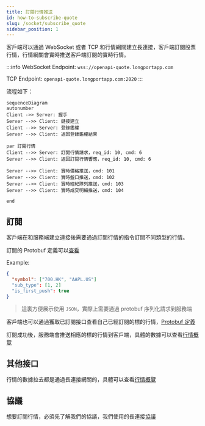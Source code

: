 ```yaml
---
title: 訂閱行情推送
id: how-to-subscribe-quote
slug: /socket/subscribe_quote
sidebar_position: 1
---
```


客戶端可以通過 WebSocket 或者 TCP 和行情網關建立長連接，客戶端訂閱股票行情，行情網關會實時推送客戶端訂閱的實時行情。

:::info
WebSocket Endpoint: `wss://openapi-quote.longportapp.com`

TCP Endpoint: `openapi-quote.longportapp.com:2020`
:::

流程如下：

```mermaid
sequenceDiagram
autonumber
Client ->> Server: 握手
Server -->> Client: 鏈接建立
Client -->> Server: 登錄鑑權
Server -->> Client: 返回登錄鑑權結果

par 訂閱行情
Client -->> Server: 訂閱行情請求，req_id: 10, cmd: 6
Server -->> Client: 返回訂閱行情響應，req_id: 10, cmd: 6

Server -->> Client: 實時價格推送，cmd: 101
Server -->> Client: 實時盤口推送，cmd: 102
Server -->> Client: 實時經紀隊列推送，cmd: 103
Server -->> Client: 實時成交明細推送，cmd: 104

end

```

## 訂閱

客戶端在和服務端建立連接後需要通過訂閱行情的指令訂閱不同類型的行情。

訂閱的 Protobuf 定義可以[查看](../quote/subscribe/subscribe)

Example:

```json
{
  "symbol": ["700.HK", "AAPL.US"]
  "sub_type": [1, 2]
  "is_first_push": true
}

```

> 這裏方便展示使用 `JSON`，實際上需要通過 protobuf 序列化請求到服務端

客戶端也可以通過獲取已訂閱接口查看自己已經訂閱的標的行情，[Protobuf 定義](../quote/subscribe/subscription)

訂閱成功後，服務端會推送相應的標的行情到客戶端，具體的數據可以查看[行情概覽](../quote/overview)

## 其他接口

行情的數據拉去都是通過長連接網關的，具體可以查看[行情概覽](../quote/overview)

## 協議

想要訂閱行情，必須先了解我們的協議，我們使用的長連接[協議](./protocol/overview)
